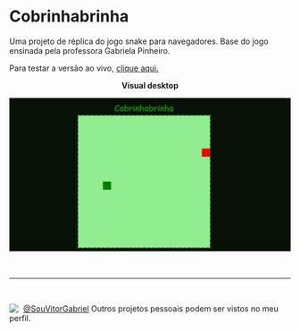 # Cobrinhabrinha
Uma projeto de réplica do jogo snake para navegadores. Base do jogo ensinada pela professora Gabriela Pinheiro.


<!-- Futuramente o jogo estará no link: 
jogodacobrinha.tk -->

Para testar a versão ao vivo, [clique aqui.](https://cursos-e-estudos.github.io/jogodacobrinha/)
<br>

<p align="center">
<b> Visual desktop </b>
</p>
<p align="center">
  <img width="720" src="assets/screenshot1.png">
</p>

<br>

---
<!-- 
<br>

<p align="center">
<b> Visual mobile </b>
</p>

<p align="center">
  <img width="320" src="imgs/screenshot2.png">&nbsp; &nbsp; &nbsp; &nbsp; &nbsp; &nbsp; &nbsp; &nbsp;
  <img width="200" src="imgs/screenshot3.png">
</p> -->

<br>



[<img align="left" width="25" url="https://github.com/souvitorgabriel" src="https://avatars0.githubusercontent.com/u/29991853?s=460&u=416e49036d2486832c45c6cb26c65e24690a3c8a&v=4">](https://github.com/souvitorgabriel) [@SouVitorGabriel](https://github.com/souvitorgabriel) Outros projetos pessoais podem ser vistos no meu perfil.